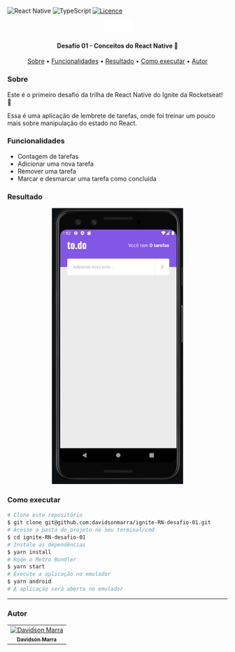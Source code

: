 ![React Native](https://img.shields.io/badge/react_native-%2320232a.svg?style=for-the-badge&logo=react&logoColor=%2361DAFB)
![TypeScript](https://img.shields.io/badge/typescript-%23007ACC.svg?style=for-the-badge&logo=typescript&logoColor=white)
[![Licence](https://img.shields.io/github/license/Ileriayo/markdown-badges?style=for-the-badge)](./LICENSE)
<div align="center">
  <img alt="Logo do app" src="./src/assets/images/logo/logo.png">
</div>
<h4 align="center">Desafio 01 - Conceitos do React Native 🚀</h4>
<p align="center">
 <a href="#sobre">Sobre</a> •
 <a href="#funcionalidades">Funcionalidades</a> • 
 <a href="#resultado">Resultado</a> • 
 <a href="#executar">Como executar</a> • 
 <a href="#autor">Autor</a>
</p>

<h3 id="sobre">Sobre</h3>
<p>Este é o primeiro desafio da trilha de React Native do Ignite da Rocketseat! 🚀</p>
<p>Essa é uma aplicação de lembrete de tarefas, onde foi treinar um pouco mais sobre manipulação do estado no React.</p>

<h3 id="funcionalidades">Funcionalidades</h3>
<ul>
  <li>Contagem de tarefas</li>
  <li>Adicionar uma nova tarefa</li>
  <li>Remover uma tarefa</li>
  <li>Marcar e desmarcar uma tarefa como concluída</li>
</ul>

<h3 id="funcionalidades">Resultado</h3>
<div align="center">
  <img alt="Gif do app funcionando" width="300" src="./src/assets/videos/todo.gif">
</div>

<h3 id="executar">Como executar</h3>

```bash
# Clone este repositório
$ git clone git@github.com:davidsonmarra/ignite-RN-desafio-01.git
# Acesse a pasta do projeto no seu terminal/cmd
$ cd ignite-RN-desafio-01
# Instale as dependências
$ yarn install
# Rode o Metro Bundler
$ yarn start
# Execute a aplicação no emulador
$ yarn android
# A aplicação será aberta no emulador
```

---


<h3 id="autor">Autor</h3>
<table>
  <tr>
    <td align="center">
      <a href="https://github.com/davidsonmarra">
        <img src="https://github.com/davidsonmarra.png?size=100" width="100px;" alt="Davidson Marra"/><br>
        <sub>
          <b>Davidson Marra</b>
        </sub>
      </a>
    </td>
  </tr>
</table>